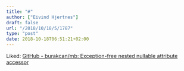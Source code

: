 ```yaml
---
title: "#"
author: ["Eivind Hjertnes"]
draft: false
url: "/2018/10/18/5/1787"
type: "post"
date: 2018-10-18T06:51:21+02:00
---
```


Liked: [GitHub - burakcan/mb:
Exception-free nested nullable attribute accessor](https://github.com/burakcan/mb)
